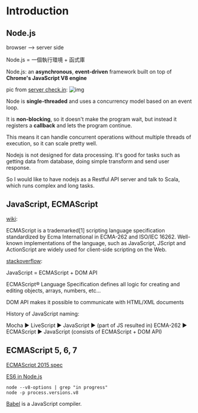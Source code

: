 # Introduction 

## Node.js 

browser --> server side

Node.js = 一個執行環境 + 函式庫

Node.js: an **asynchronous**, **event-driven** framework built on top of **Chrome's JavaScript V8 engine**

pic from [server check.in](https://servercheck.in/blog/moving-functionality-nodejs-increased-server): 
![img](https://servercheck.in/sites/servercheck.in/files/node-drupal-queue-comparison.jpg)


Node is **single-threaded** and uses a concurrency model based on an event loop.

 It is **non-blocking**, so it doesn't make the program wait, but instead it registers a **callback** and lets the program continue. 

This means it can handle concurrent operations without multiple threads of execution, so it can scale pretty well.


Nodejs is not designed for data processing. It's good for tasks such as getting data from database, doing simple transform and send user response.  

So I would like to have nodejs as a Restful API server and talk to Scala, which runs complex and long tasks.

## JavaScript, ECMAScript 

[wiki](https://en.wikipedia.org/wiki/ECMAScript):

ECMAScript is a trademarked[1] scripting language specification standardized by Ecma International in ECMA-262 and ISO/IEC 16262. Well-known implementations of the language, such as JavaScript, JScript and ActionScript are widely used for client-side scripting on the Web.

[stackoverflow](http://stackoverflow.com/questions/912479/what-is-the-difference-between-javascript-and-ecmascript): 

JavaScript = ECMAScript + DOM API

ECMAScript® Language Specification defines all logic for creating and editing objects, arrays, numbers, etc...

DOM API makes it possible to communicate with HTML/XML documents

History of JavaScript naming: 

Mocha ► LiveScript ► JavaScript ► (part of JS resulted in) ECMA-262 ► ECMAScript ► JavaScript (consists of ECMAScript + DOM API)

## ECMAScript 5, 6, 7

[ECMAScript 2015 spec](http://www.ecma-international.org/ecma-262/6.0/index.html)

[ES6 in Node.js](https://nodejs.org/en/docs/es6/)

```
node --v8-options | grep "in progress"
node -p process.versions.v8
```

[Babel](https://babeljs.io/) is a JavaScript compiler.


